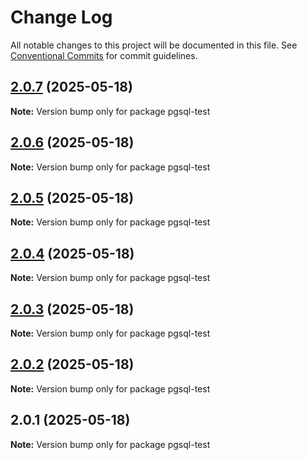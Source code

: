 # Change Log

All notable changes to this project will be documented in this file.
See [Conventional Commits](https://conventionalcommits.org) for commit guidelines.

## [2.0.7](https://github.com/launchql/launchql/compare/pgsql-test@2.0.6...pgsql-test@2.0.7) (2025-05-18)

**Note:** Version bump only for package pgsql-test





## [2.0.6](https://github.com/launchql/launchql/compare/pgsql-test@2.0.5...pgsql-test@2.0.6) (2025-05-18)

**Note:** Version bump only for package pgsql-test





## [2.0.5](https://github.com/launchql/launchql/compare/pgsql-test@2.0.4...pgsql-test@2.0.5) (2025-05-18)

**Note:** Version bump only for package pgsql-test





## [2.0.4](https://github.com/launchql/launchql/compare/pgsql-test@2.0.3...pgsql-test@2.0.4) (2025-05-18)

**Note:** Version bump only for package pgsql-test





## [2.0.3](https://github.com/launchql/launchql/compare/pgsql-test@2.0.2...pgsql-test@2.0.3) (2025-05-18)

**Note:** Version bump only for package pgsql-test





## [2.0.2](https://github.com/launchql/launchql/compare/pgsql-test@2.0.1...pgsql-test@2.0.2) (2025-05-18)

**Note:** Version bump only for package pgsql-test





## 2.0.1 (2025-05-18)

**Note:** Version bump only for package pgsql-test
